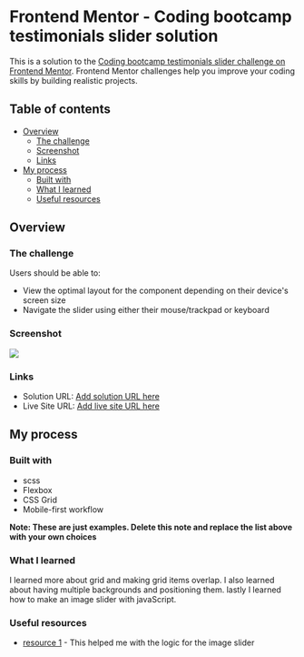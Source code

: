 # Frontend Mentor - Coding bootcamp testimonials slider solution

This is a solution to the [Coding bootcamp testimonials slider challenge on Frontend Mentor](https://www.frontendmentor.io/challenges/coding-bootcamp-testimonials-slider-4FNyLA8JL). Frontend Mentor challenges help you improve your coding skills by building realistic projects.

## Table of contents

-   [Overview](#overview)
    -   [The challenge](#the-challenge)
    -   [Screenshot](#screenshot)
    -   [Links](#links)
-   [My process](#my-process)
    -   [Built with](#built-with)
    -   [What I learned](#what-i-learned)
    -   [Useful resources](#useful-resources)

## Overview

### The challenge

Users should be able to:

-   View the optimal layout for the component depending on their device's screen size
-   Navigate the slider using either their mouse/trackpad or keyboard

### Screenshot

![](./images/finished-Screenshot)

### Links

-   Solution URL: [Add solution URL here](https://your-solution-url.com)
-   Live Site URL: [Add live site URL here](https://your-live-site-url.com)

## My process

### Built with

-   scss
-   Flexbox
-   CSS Grid
-   Mobile-first workflow

**Note: These are just examples. Delete this note and replace the list above with your own choices**

### What I learned

I learned more about grid and making grid items overlap. I also learned about having multiple backgrounds and positioning them. lastly I learned how to make an image slider with javaScript.

### Useful resources

-   [resource 1](https://www.w3schools.com/howto/howto_js_slideshow.asp) - This helped me with the logic for the image slider
